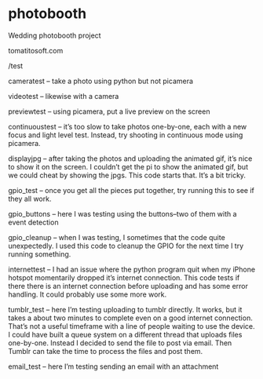 # photobooth
Wedding photobooth project

tomatitosoft.com




/test

cameratest – take a photo using python but not picamera

videotest – likewise with a camera

previewtest – using picamera, put a live preview on the screen

continuoustest – it’s too slow to take photos one-by-one, each with a new focus and light level test. Instead, try 
shooting in continuous mode using picamera.

displayjpg – after taking the photos and uploading the animated gif, it’s nice to show it on the screen. I couldn’t get the pi to show the animated gif, but we could cheat by showing the jpgs. This code starts that. It’s a bit tricky.

gpio_test – once you get all the pieces put together, try running this to see if they all work.

gpio_buttons – here I was testing using the buttons–two of them with a event detection

gpio_cleanup – when I was testing, I sometimes that the code quite unexpectedly. I used this code to cleanup the GPIO for the next time I try running something.

internettest – I had an issue where the python program quit when my iPhone hotspot momentarily dropped it’s internet connection. This code tests if there there is an internet connection before uploading and has some error handling. It could probably use some more work.

tumblr_test – here I’m testing uploading to tumblr directly. It works, but it takes a about two minutes to complete even on a good internet connection. That’s not a useful timeframe with a line of people waiting to use the device. I could have built a queue system on a different thread that uploads files one-by-one. Instead I decided to send the file to post via email. Then Tumblr can take the time to process the files and post them.

email_test – here I’m testing sending an email with an attachment
